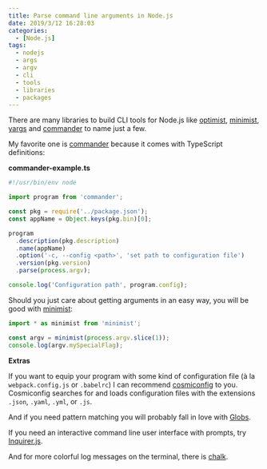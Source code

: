 ```yaml
---
title: Parse command line arguments in Node.js
date: 2019/3/12 16:28:03
categories:
  - [Node.js]
tags:
  - nodejs
  - args
  - argv
  - cli
  - tools
  - libraries
  - packages
---
```


There are many libraries to build CLI tools for Node.js like [optimist](https://github.com/substack/node-optimist), [minimist](https://github.com/substack/minimist), [yargs](https://github.com/yargs/yargs) and [commander](https://github.com/tj/commander.js) to name just a few.

My favorite one is [commander](https://github.com/tj/commander.js) because it comes with TypeScript definitions:

**commander-example.ts**

```ts
#!/usr/bin/env node

import program from 'commander';

const pkg = require('../package.json');
const appName = Object.keys(pkg.bin)[0];

program
  .description(pkg.description)
  .name(appName)
  .option('-c, --config <path>', 'set path to configuration file')
  .version(pkg.version)
  .parse(process.argv);

console.log('Configuration path', program.config);
```

Should you just care about getting arguments in an easy way, you will be good with [minimist](https://github.com/substack/minimist):

```ts
import * as minimist from 'minimist';

const argv = minimist(process.argv.slice(1));
console.log(argv.mySpecialFlag);
```

**Extras**

If you want to equip your program with some kind of configuration file (à la `webpack.config.js` or `.babelrc`) I can recommend [cosmiconfig](https://github.com/davidtheclark/cosmiconfig) to you. Cosmiconfig searches for and loads configuration files with the extensions `.json`, `.yaml`, `.yml`, or `.js`.

And if you need pattern matching you will probably fall in love with [Globs](https://github.com/isaacs/node-glob).

If you need an interactive command line user interface with prompts, try [Inquirer.js](https://github.com/SBoudrias/Inquirer.js).

And for more colorful log messages on the terminal, there is [chalk](https://github.com/chalk/chalk).
